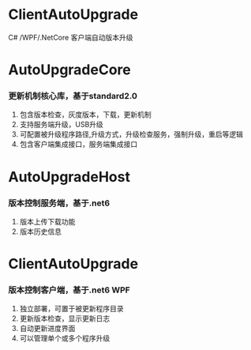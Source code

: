 # ClientAutoUpgrade
C# /WPF/.NetCore 客户端自动版本升级


# AutoUpgradeCore   
### 更新机制核心库，基于standard2.0
1. 包含版本检查，灰度版本，下载，更新机制
2. 支持服务端升级，USB升级
3. 可配置被升级程序路径,升级方式，升级检查服务，强制升级，重启等逻辑
4. 包含客户端集成接口，服务端集成接口


# AutoUpgradeHost   
### 版本控制服务端，基于.net6
1. 版本上传下载功能
2. 版本历史信息


# ClientAutoUpgrade   
### 版本控制客户端，基于.net6 WPF
1. 独立部署，可置于被更新程序目录
2. 更新版本检查，显示更新日志
3. 自动更新进度界面
4. 可以管理单个或多个程序升级
